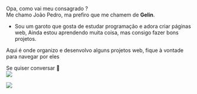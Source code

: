 Opa, como vai meu consagrado ?<br>
Me chamo João Pedro, ma prefiro que me chamem de **Gelin**.
- Sou um garoto que gosta de estudar programação e adora criar páginas web, Ainda estou aprendendo muita coisa, mas consigo fazer bons projetos.

Aqui é onde organizo e desenvolvo alguns projetos web, fique à vontade para navegar por eles

Se quiser conversar 🤝<br>
[![](https://img.shields.io/badge/Instagram-E4405F?style=for-the-badge&logo=instagram&logoColor=white)](https://www.instagram.com/jaunzin.mtr/)



![](https://media.tenor.com/y2JXkY1pXkwAAAAC/cat-computer.gif)


<!--  Lita de ícones para o GitHub:
      https://github.com/alexandresanlim/Badges4-README.md-Profile
-->
